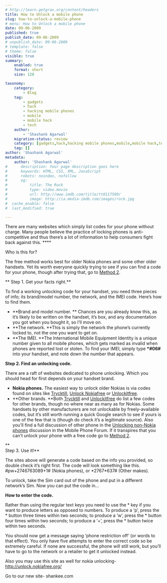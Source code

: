 ```yaml
---
# http://learn.getgrav.org/content/headers
title: How to Unlock a mobile phone
slug: how-to-unlock-a-mobile-phone
# menu: How to Unlock a mobile phone
date: 09-06-2009
published: true
publish_date: 09-06-2009
# unpublish_date: 09-06-2009
# template: false
# theme: false
visible: true
summary:
    enabled: true
    format: short
    size: 128

taxonomy:
    category:
        - Blog
    tag:
        - gadgets
        - hack
        - hacking mobile phones
        - mobile
        - mobile hack
        - tech
    author:
        - 'Shashank Agarwal'
    migration-status: review
    category: [gadgets,hack,hacking mobile phones,mobile,mobile hack,tech]
    tag: []
author: 'Shashank Agarwal'
metadata:
    author: 'Shashank Agarwal'
#      description: Your page description goes here
#      keywords: HTML, CSS, XML, JavaScript
#      robots: noindex, nofollow
#      og:
#          title: The Rock
#          type: video.movie
#          url: http://www.imdb.com/title/tt0117500/
#          image: http://ia.media-imdb.com/images/rock.jpg
#  cache_enable: false
#  last_modified: true

---
```


There are many websites which simply list codes for your phone without charge. Many people believe the practice of locking phones is anti-competitive and thus there’s a lot of information to help consumers fight back against this. ****

Who is this for?

The free method works best for older Nokia phones and some other older handsets. Yet its worth everyone quickly trying to see if you can find a code for your phone, though after trying that, go to [Method 2](http://www.moneysavingexpert.com/phones/unlock-mobile-phone#buy).

** Step 1. Get your facts right.**

To find a working unlocking code for your handset, you need three pieces of info; its brand/model number, the network, and the IMEI code. Here’s how to find them.

- **Brand and model number. ** Chances are you already know this, as it’s likely to be written on the handset, it’s box, and any documentation you got when you bought it, so I’ll move on.
- **The network. **This is simply the network the phone’s currently locked to, not the one you want to get on.
- **The IMEI. **The International Mobile Equipment Identity is a unique number given to all mobile phones, which gets marked as invalid when phones are reported lost or stolen. To find your IMEI, simply type **\*#06#** into your handset, and note down the number that appears.

**Step 2. Find an unlocking code.**

 There are a raft of websites dedicated to phone unlocking. Which you should head for first depends on your handset brand.

- **Nokia phones.** The easiest way to unlock older Nokias is via codes found on sites like [Trycktill](http://www.trycktill.com/eng/ "Trycktill"), [Unlock Nokiafree](http://unlock.nokiafree.org/ "Unlock Nokiafree") or [Unlockitfree](http://www.unlockitfree.com/ "Unlockitfree").
- **Other brands. **Both [Trycktill](http://www.trycktill.com/eng/ "Trycktill") and [Unlockitfree](http://www.unlockitfree.com/ "Unlockitfree") do list a few codes for other brands, though no where near as many as for Nokias. Some handsets by other manufacturers are not unlockable by freely-available codes, but it’s still worth running a quick Google search to see if yours is one of the few that is (though do check it’s a legitimate source). Also you’ll find a full discussion of other phone in the [Unlocking non-Nokia phones](http://forums.moneysavingexpert.com/showthread.html?t=783631) discussion in the Mobile Phone Forum.  If it transpires that you can’t unlock your phone with a free code go to [Method 2](http://www.moneysavingexpert.com/phones/unlock-mobile-phone#buy).

 **  
Step 3. Use it!**

The sites above will generate a code based on the info you provided, so double check it’s right first. The code will look something like this. #pw+2746763089+1# (Nokia phones), or \*2767\*637# (Other makes).

 To unlock, take the Sim card out of the phone and put in a different network’s Sim. Now you can put the code in…

**How to enter the code.**

Rather than using the regular text keys you need to use the \* key if you want to produce letters as opposed to numbers. To produce a ‘p’, press the \* button three times within two seconds; to produce a ‘w’, press the \* button four times within two seconds; to produce a ‘+’, press the \* button twice within two seconds.

You should now get a message saying ‘phone restriction off’ (or words to that effect). You only have five attempts to enter the correct code so be extremely careful. If none are successful, the phone will still work, but you’ll have to go to the network or a retailer to get it unlocked instead.<a name="buy"></a>

Also you may use this site as well for nokia unlocking-  
<http://unlock.nokiafree.org/>

Go to our new site- shankee.com
